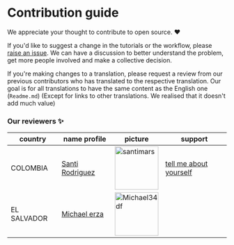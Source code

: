 # Contribution guide

We appreciate your thought to contribute to open source. :heart:

If you'd like to suggest a change in the tutorials or the workflow, please [raise an issue](https://github.com/firstcontributions/first-contributions/issues/new). We can have a discussion to better understand the problem, get more people involved and make a collective decision.

If you're making changes to a translation, please request a review from our previous contributors who has translated to the respective translation. Our goal is for all translations to have the same content as the English one (`Readme.md`) (Except for links to other translations. We realised that it doesn't add much value)

### Our reviewers :sparkles:


|  country | name profile | picture| support|
|--|---|---|--|
|COLOMBIA | [Santi Rodriguez](https:www.github.com/santimars) | [<img width="100" src="https://avatars.githubusercontent.com/u/98999805?v=4" alt="santimars" />](https://github.com/santimars) |[tell me about yourself](https://github.com/W-R-T-O/Tell_me_about_yourself/tree/main) |
| EL SALVADOR | [Michael erza](https:www.github.com/michael34df) | [<img width="100" src="https://avatars.githubusercontent.com/u/142544467?v=4" alt="Michael34df" />](https://github.com/Michael34df) |
